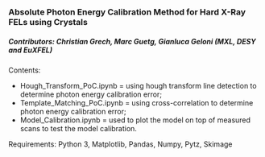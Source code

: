 ### Absolute Photon Energy Calibration Method for Hard X-Ray FELs using Crystals
##### Contributors: Christian Grech, Marc Guetg, Gianluca Geloni (MXL, DESY and EuXFEL)
 
Contents:
- Hough_Transform_PoC.ipynb = using hough transform line detection to determine photon energy calibration error;
- Template_Matching_PoC.ipynb = using cross-correlation to determine photon energy calibration error;
- Model_Calibration.ipynb = used to plot the model on top of measured scans to test the model calibration.

Requirements: Python 3, Matplotlib, Pandas, Numpy, Pytz, Skimage
